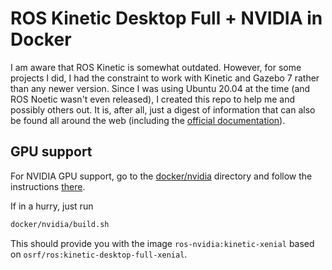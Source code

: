 # ROS Kinetic Desktop Full + NVIDIA in Docker

I am aware that ROS Kinetic is somewhat outdated.
However, for some projects I did, I had the constraint to
work with Kinetic and Gazebo 7 rather than any newer
version. Since I was using Ubuntu 20.04 at the time
(and ROS Noetic wasn't even released), I created this
repo to help me and possibly others out. It is, after
all, just a digest of information that can also
be found all around the web (including the [official documentation](http://wiki.ros.org/docker/Tutorials/Hardware%20Acceleration)).

## GPU support

For NVIDIA GPU support, go to the [docker/nvidia](docker/nvidia)
directory and follow the instructions [there](docker/nvidia/README.md).

If in a hurry, just run

```bash
docker/nvidia/build.sh
```

This should provide you with the image `ros-nvidia:kinetic-xenial`
based on `osrf/ros:kinetic-desktop-full-xenial`.
